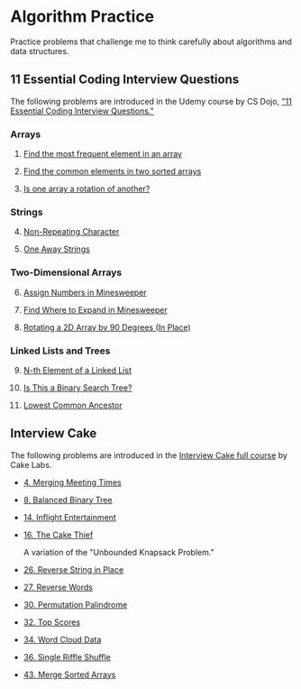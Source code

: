 # Algorithm Practice

Practice problems that challenge me to think carefully about algorithms and data structures.

## 11 Essential Coding Interview Questions

The following problems are introduced in the Udemy course by CS Dojo, ["11 Essential Coding Interview Questions."](https://www.udemy.com/11-essential-coding-interview-questions/)

### Arrays

1. [Find the most frequent element in an array](./Find-Most-Frequent-Element-In-Array/README.md)

2. [Find the common elements in two sorted arrays](./Common-Elements-In-Two-Sorted-Arrays/README.md)

3. [Is one array a rotation of another?](./Is-One-Array-a-Rotation-of-Another/README.md)

### Strings

4. [Non-Repeating Character](./Non-Repeating-Character/README.md)

5. [One Away Strings](./One-Away-Strings/README.md)

### Two-Dimensional Arrays

6. [Assign Numbers in Minesweeper](./Assign-Numbers-In-Minesweeper/README.md)

7. [Find Where to Expand in Minesweeper](./Find-Where-to-Expand-in-Minesweeper/README.md)

8. [Rotating a 2D Array by 90 Degrees (In Place)](./Rotating-2D-Array-In-Place/README.md)

### Linked Lists and Trees

9. [N-th Element of a Linked List](./N-th-Element-of-a-Linked-List/README.md)

10. [Is This a Binary Search Tree?](./Is-This-a-Binary-Search-Tree/README.md)

11. [Lowest Common Ancestor](./Lowest-Common-Ancestor/README.md)

## Interview Cake

The following problems are introduced in the [Interview Cake full course](https://www.interviewcake.com/) by Cake Labs.

- [4. Merging Meeting Times](./4-Merging-Meeting-Times/README.md)

- [8. Balanced Binary Tree](./8-Balanced-Binary-Tree/README.md)

- [14. Inflight Entertainment](./14-Inflight-Entertainment/README.md)

- [16. The Cake Thief](./16-The-Cake-Thief/README.md)

  A variation of the "Unbounded Knapsack Problem."

- [26. Reverse String in Place](./26-Reverse-String-in-Place/README.md)

- [27. Reverse Words](./27-Reverse-Words/README.md)

- [30. Permutation Palindrome](./30-Permutation-Palindrome/README.md)

- [32. Top Scores](./32-Top-Scores/README.md)

- [34. Word Cloud Data](./34-Word-Cloud-Data/README.md)

- [36. Single Riffle Shuffle](./36-Single-Riffle-Shuffle/README.md)

- [43. Merge Sorted Arrays](./43-Merge-Sorted-Arrays/README.md)
